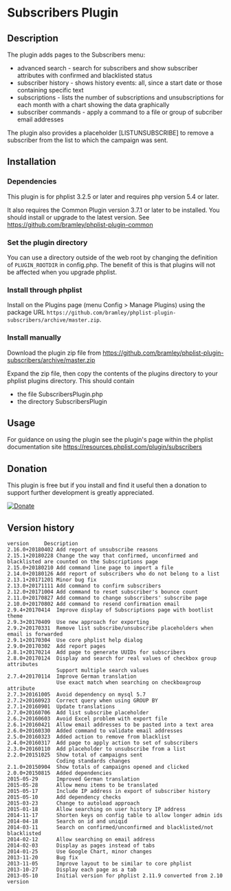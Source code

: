 # Subscribers Plugin #

## Description ##

The plugin adds pages to the Subscribers menu:

* advanced search - search for subscribers and show subscriber attributes with confirmed and blacklisted status
* subscriber history - shows history events: all, since a start date or those containing specific text
* subscriptions - lists the number of subscriptions and unsubscriptions for each month with a chart showing the data graphically
* subscriber commands - apply a command to a file or group of subcriber email addresses

The plugin also provides a placeholder [LISTUNSUBSCRIBE] to remove a subscriber from the list to which the campaign was sent.

## Installation ##

### Dependencies ###

This plugin is for phplist 3.2.5 or later and requires php version 5.4 or later.

It also requires the Common Plugin version 3.7.1 or later to be installed. You should install or upgrade to the latest version. See <https://github.com/bramley/phplist-plugin-common>

### Set the plugin directory ###
You can use a directory outside of the web root by changing the definition of `PLUGIN_ROOTDIR` in config.php.
The benefit of this is that plugins will not be affected when you upgrade phplist.

### Install through phplist ###
Install on the Plugins page (menu Config > Manage Plugins) using the package URL `https://github.com/bramley/phplist-plugin-subscribers/archive/master.zip`.

### Install manually ###
Download the plugin zip file from <https://github.com/bramley/phplist-plugin-subscribers/archive/master.zip>

Expand the zip file, then copy the contents of the plugins directory to your phplist plugins directory.
This should contain

* the file SubscribersPlugin.php
* the directory SubscribersPlugin

## Usage ##

For guidance on using the plugin see the plugin's page within the phplist documentation site <https://resources.phplist.com/plugin/subscribers>

## Donation ##

This plugin is free but if you install and find it useful then a donation to support further development is greatly appreciated.

[![Donate](https://www.paypalobjects.com/en_US/i/btn/btn_donate_LG.gif)](https://www.paypal.com/cgi-bin/webscr?cmd=_s-xclick&hosted_button_id=W5GLX53WDM7T4)

## Version history ##

    version     Description
    2.16.0+20180402 Add report of unsubscribe reasons
    2.15.1+20180228 Change the way that confirmed, unconfirmed and blacklisted are counted on the Subscriptions page
    2.15.0+20180210 Add command line page to import a file
    2.14.0+20180126 Add report of subscribers who do not belong to a list
    2.13.1+20171201 Minor bug fix
    2.13.0+20171111 Add command to confirm subscribers
    2.12.0+20171004 Add command to reset subscriber's bounce count
    2.11.0+20170827 Add command to change subscribers' subscribe page
    2.10.0+20170802 Add command to resend confirmation email
    2.9.4+20170414  Improve display of Subscriptions page with bootlist theme
    2.9.3+20170409  Use new approach for exporting
    2.9.2+20170331  Remove list subscribe/unsubscribe placeholders when email is forwarded
    2.9.1+20170304  Use core phplist help dialog
    2.9.0+20170302  Add report pages
    2.8.1+20170214  Add page to generate UUIDs for subscribers
    2.8.0+20170124  Display and search for real values of checkbox group attributes
                    Support multiple search values
    2.7.4+20170114  Improve German translation
                    Use exact match when searching on checkboxgroup attribute
    2.7.3+20161005  Avoid dependency on mysql 5.7
    2.7.2+20160923  Correct query when using GROUP BY
    2.7.1+20160901  Update translations
    2.7.0+20160706  Add list subscribe placeholder
    2.6.2+20160603  Avoid Excel problem with export file
    2.6.1+20160421  Allow email addresses to be pasted into a text area
    2.6.0+20160330  Added command to validate email addresses
    2.5.0+20160323  Added action to remove from blacklist
    2.4.0+20160317  Add page to apply action to set of subscribers
    2.3.0+20160110  Add placeholder to unsubscribe from a list
    2.2.0+20151025  Show total of campaigns sent
                    Coding standards changes
    2.1.0+20150904  Show totals of campaigns opened and clicked
    2.0.0+20150815  Added dependencies
    2015-05-29      Improved German translation
    2015-05-28      Allow menu items to be translated
    2015-05-17      Include IP address in export of subscriber history
    2015-05-10      Add dependency checks
    2015-03-23      Change to autoload approach
    2015-01-18      Allow searching on user history IP address
    2014-11-17      Shorten keys on config table to allow longer admin ids
    2014-04-18      Search on id and uniqid
    2014-03-11      Search on confirmed/unconfirmed and blacklisted/not blacklisted
    2014-02-12      Allow searching on email address
    2014-02-03      Display as pages instead of tabs
    2014-01-25      Use Google Chart, minor changes
    2013-11-20      Bug fix
    2013-11-05      Improve layout to be similar to core phplist
    2013-10-27      Display each page as a tab
    2013-05-10      Initial version for phplist 2.11.9 converted from 2.10 version
